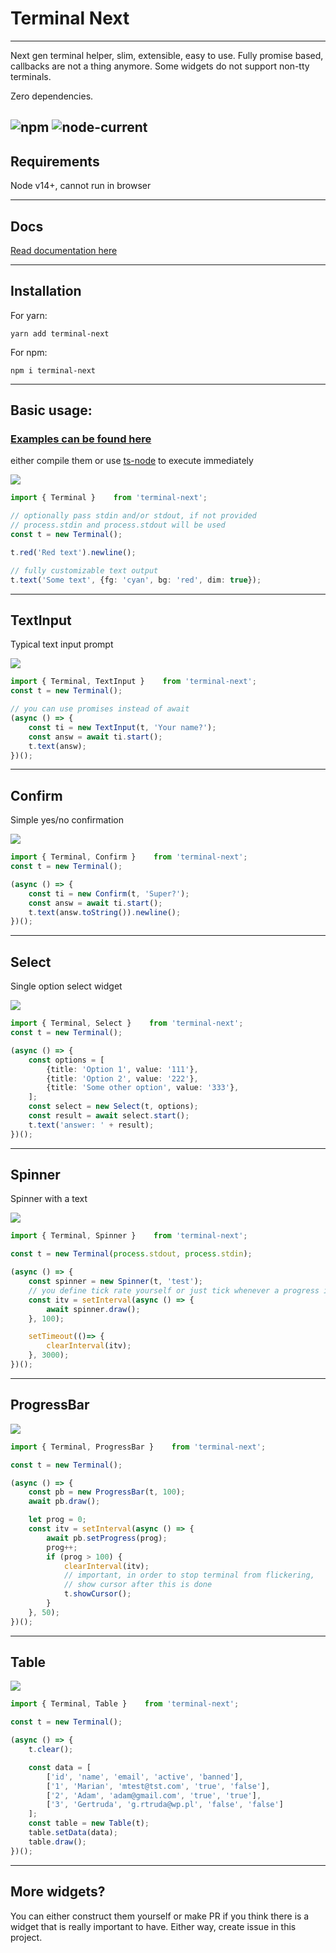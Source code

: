 # Terminal Next

---
Next gen terminal helper, slim, extensible, easy to use.
Fully promise based, callbacks are not a thing anymore.
Some widgets do not support non-tty terminals.

Zero dependencies.

![npm](https://img.shields.io/npm/v/terminal-next)
![node-current](https://img.shields.io/node/v/terminal-next)
---

## Requirements

Node v14+, cannot run in browser

---

## Docs

[Read documentation here](https://github.com/kaminaris/terminal-next/blob/master/docs/modules.md)

---

## Installation

For yarn:

```
yarn add terminal-next
```

For npm:

```
npm i terminal-next
```

---
## Basic usage:

### [Examples can be found here](https://github.com/kaminaris/terminal-next/tree/master/test)
either compile them or use [ts-node](https://www.npmjs.com/package/ts-node) to execute immediately

![](https://i.imgur.com/v7PUSSt.png)

```ts
import { Terminal }    from 'terminal-next';

// optionally pass stdin and/or stdout, if not provided
// process.stdin and process.stdout will be used
const t = new Terminal();

t.red('Red text').newline();

// fully customizable text output
t.text('Some text', {fg: 'cyan', bg: 'red', dim: true});
```
---
## TextInput

Typical text input prompt

![](https://i.imgur.com/ikCwe6n.png)

```ts
import { Terminal, TextInput }    from 'terminal-next';
const t = new Terminal();

// you can use promises instead of await
(async () => {
	const ti = new TextInput(t, 'Your name?');
	const answ = await ti.start();
	t.text(answ);
})();
```
---

## Confirm

Simple yes/no confirmation

![](https://i.imgur.com/1k79D8K.png)

```ts
import { Terminal, Confirm }    from 'terminal-next';
const t = new Terminal();

(async () => {
	const ti = new Confirm(t, 'Super?');
	const answ = await ti.start();
	t.text(answ.toString()).newline();
})();
```
---

## Select

Single option select widget

![](https://i.imgur.com/PUwIYkG.gif)

```ts
import { Terminal, Select }    from 'terminal-next';
const t = new Terminal();

(async () => {
	const options = [
		{title: 'Option 1', value: '111'},
		{title: 'Option 2', value: '222'},
		{title: 'Some other option', value: '333'},
	];
	const select = new Select(t, options);
	const result = await select.start();
	t.text('answer: ' + result);
})();
```
---

## Spinner

Spinner with a text

![](https://i.imgur.com/3wYKaNZ.gif)

```ts
import { Terminal, Spinner }    from 'terminal-next';

const t = new Terminal(process.stdout, process.stdin);

(async () => {
	const spinner = new Spinner(t, 'test');
	// you define tick rate yourself or just tick whenever a progress is made
	const itv = setInterval(async () => {
		await spinner.draw();
	}, 100);

	setTimeout(()=> {
		clearInterval(itv);
	}, 3000);
})();
```
---

## ProgressBar

![](https://i.imgur.com/IYDxWBa.gif)

```ts
import { Terminal, ProgressBar }    from 'terminal-next';

const t = new Terminal();

(async () => {
	const pb = new ProgressBar(t, 100);
	await pb.draw();

	let prog = 0;
	const itv = setInterval(async () => {
		await pb.setProgress(prog);
		prog++;
		if (prog > 100) {
			clearInterval(itv);
			// important, in order to stop terminal from flickering, 
			// show cursor after this is done
			t.showCursor();
		}
	}, 50);
})();
```
---

## Table

![](https://i.imgur.com/6VAWTJo.png)

```ts
import { Terminal, Table }    from 'terminal-next';

const t = new Terminal();

(async () => {
	t.clear();

	const data = [
		['id', 'name', 'email', 'active', 'banned'],
		['1', 'Marian', 'mtest@tst.com', 'true', 'false'],
		['2', 'Adam', 'adam@gmail.com', 'true', 'true'],
		['3', 'Gertruda', 'g.rtruda@wp.pl', 'false', 'false']
	];
	const table = new Table(t);
	table.setData(data);
	table.draw();
})();
```

---

## More widgets?
You can either construct them yourself or make PR if you think there is a widget that is really important to have.
Either way, create issue in this project.
